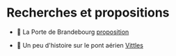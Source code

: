 # Recherches et propositions

- 🚀 La Porte de Brandebourg [proposition](./01_proposition.md)

- 🌈 Un peu d'histoire sur le pont aérien [Vittles](./histoire_pont_aerien.md)